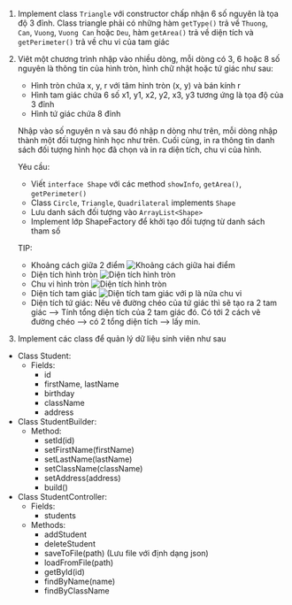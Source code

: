 1. Implement class `Triangle` với constructor chấp nhận 6 số nguyên là tọa độ 3 đỉnh. Class triangle phải có những hàm `getType()` trả về `Thuong`, `Can`, `Vuong`, `Vuong Can` hoặc `Deu`, hàm `getArea()` trả về diện tích và `getPerimeter()` trả về chu vi của tam giác

2. Viêt một chương trình nhập vào nhiều dòng, mỗi dòng có 3, 6 hoặc 8 số nguyên là thông tin của hình tròn, hình chữ nhật hoặc tứ giác như sau:

    - Hình tròn chứa x, y, r với tâm hình tròn (x, y) và bán kính r
    - Hình tam giác chứa 6 số x1, y1, x2, y2, x3, y3 tương ứng là tọa độ của 3 đỉnh
    - Hình tứ giác chứa 8 đỉnh

    Nhập vào số nguyên n và sau đó nhập n dòng như trên, mỗi dòng nhập thành một đối tượng hình học như trên. Cuối cùng, in ra thông tin danh sách đối tượng hình học đã chọn và in ra diện tích, chu vi của hình.

    Yêu cầu:
    - Viết `interface Shape` với các method `showInfo`, `getArea()`, `getPerimeter()`
    - Class `Circle`, `Triangle`, `Quadrilateral` implements `Shape`
    - Lưu danh sách đối tượng vào `ArrayList<Shape>`
    - Implement lớp ShapeFactory để khởi tạo đối tượng từ danh sách tham số

    TIP:
    - Khoảng cách giữa 2 điểm ![Khoảng cách giữa hai điểm](https://latex.codecogs.com/gif.latex?l=\sqrt{(x_{1}-x_{2})^{2}&plus;(y_{1}-y_{2})^{2}})
    - Diện tích hình tròn ![Diện tích hình tròn](https://latex.codecogs.com/gif.latex?S=\pi&space;r^{2})
    - Chu vi hình tròn ![Diện tích hình tròn](https://latex.codecogs.com/gif.latex?S=2&space;\pi&space;r)
    - Diện tích tam giác ![Diện tích tam giác](https://latex.codecogs.com/gif.latex?S=\sqrt{p(p-1)(p-b)(p-c)}) với p là nửa chu vi
    - Diện tích tứ giác: Nếu vẽ đường chéo của tứ giác thì sẽ tạo ra 2 tam giác --> Tính tổng diện tích của 2 tam giác đó. Có tới 2 cách vẽ đường chéo --> có 2 tổng diện tích --> lấy min.

3. Implement các class để quản lý dữ liệu sinh viên như sau
- Class Student:
    - Fields:
        - id
        - firstName, lastName
        - birthday
        - className
        - address
- Class StudentBuilder:
    - Method:
        - setId(id)
        - setFirstName(firstName)
        - setLastName(lastName)
        - setClassName(className)
        - setAddress(address)
        - build()
- Class StudentController:
    - Fields:
        - students
    - Methods:
        - addStudent
        - deleteStudent
        - saveToFile(path) (Lưu file với định dạng json)
        - loadFromFile(path)
        - getById(id)
        - findByName(name)
        - findByClassName
        


